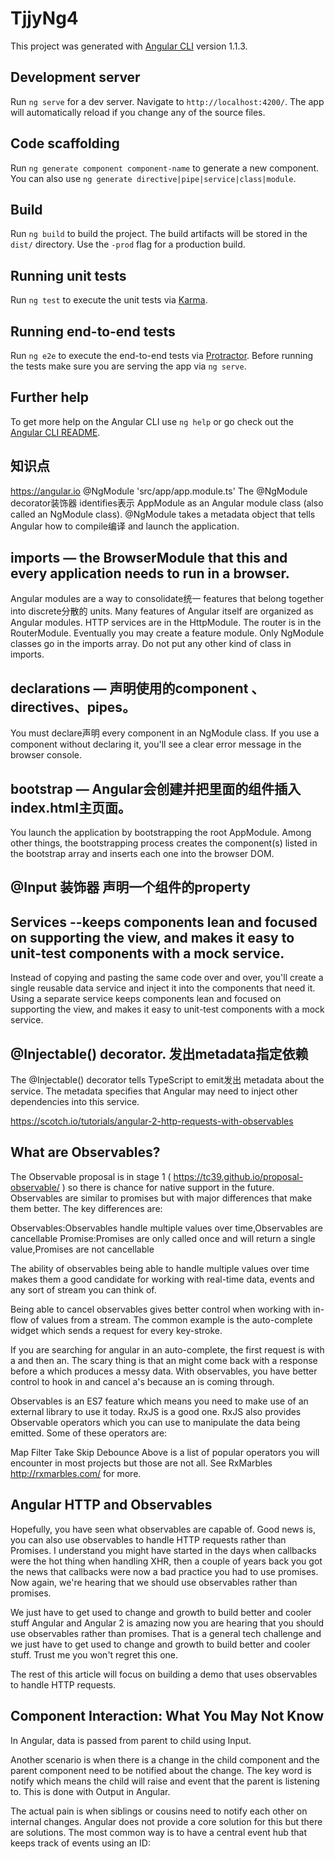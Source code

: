 # TjjyNg4

This project was generated with [Angular CLI](https://github.com/angular/angular-cli) version 1.1.3.

## Development server

Run `ng serve` for a dev server. Navigate to `http://localhost:4200/`. The app will automatically reload if you change any of the source files.

## Code scaffolding

Run `ng generate component component-name` to generate a new component. You can also use `ng generate directive|pipe|service|class|module`.

## Build

Run `ng build` to build the project. The build artifacts will be stored in the `dist/` directory. Use the `-prod` flag for a production build.

## Running unit tests

Run `ng test` to execute the unit tests via [Karma](https://karma-runner.github.io).

## Running end-to-end tests

Run `ng e2e` to execute the end-to-end tests via [Protractor](http://www.protractortest.org/).
Before running the tests make sure you are serving the app via `ng serve`.

## Further help

To get more help on the Angular CLI use `ng help` or go check out the [Angular CLI README](https://github.com/angular/angular-cli/blob/master/README.md).


## 知识点
https://angular.io
@NgModule
'src/app/app.module.ts'
The @NgModule decorator装饰器 identifies表示 AppModule as an Angular module class (also called an NgModule class). @NgModule takes a metadata object that tells Angular how to compile编译 and launch the application.

## imports — the BrowserModule that this and every application needs to run in a browser.
Angular modules are a way to consolidate统一 features that belong together into discrete分散的 units. Many features of Angular itself are organized as Angular modules. HTTP services are in the HttpModule. The router is in the RouterModule. Eventually you may create a feature module.
Only NgModule classes go in the imports array. Do not put any other kind of class in imports.

## declarations — 声明使用的component 、directives、pipes。
You must declare声明 every component in an NgModule class. If you use a component without declaring it, you'll see a clear error message in the browser console.

## bootstrap — Angular会创建并把里面的组件插入index.html主页面。
You launch the application by bootstrapping the root AppModule. Among other things, the bootstrapping process creates the component(s) listed in the bootstrap array and inserts each one into the browser DOM.

## @Input 装饰器 声明一个组件的property

## Services --keeps components lean and focused on supporting the view, and makes it easy to unit-test components with a mock service.
Instead of copying and pasting the same code over and over, you'll create a single reusable data service and inject it into the components that need it. Using a separate service keeps components lean and focused on supporting the view, and makes it easy to unit-test components with a mock service.

## @Injectable() decorator. 发出metadata指定依赖
The @Injectable() decorator tells TypeScript to emit发出 metadata about the service. The metadata specifies that Angular may need to inject other dependencies into this service.





https://scotch.io/tutorials/angular-2-http-requests-with-observables
## What are Observables?
The Observable proposal is in stage 1 ( https://tc39.github.io/proposal-observable/ ) so there is chance for native support in the future. Observables are similar to promises but with major differences that make them better. The key differences are:

Observables:Observables handle multiple values over time,Observables are cancellable
Promise:Promises are only called once and will return a single value,Promises are not cancellable


The ability of observables being able to handle multiple values over time makes them a good candidate for working with real-time data, events and any sort of stream you can think of.

Being able to cancel observables gives better control when working with in-flow of values from a stream. The common example is the auto-complete widget which sends a request for every key-stroke.

If you are searching for angular in an auto-complete, the first request is with a and then an. The scary thing is that an might come back with a response before a which produces a messy data. With observables, you have better control to hook in and cancel a's because an is coming through.

Observables is an ES7 feature which means you need to make use of an external library to use it today. RxJS is a good one. RxJS also provides Observable operators which you can use to manipulate the data being emitted. Some of these operators are:

Map
Filter
Take
Skip
Debounce
Above is a list of popular operators you will encounter in most projects but those are not all. See RxMarbles http://rxmarbles.com/ for more.


## Angular HTTP and Observables
Hopefully, you have seen what observables are capable of. Good news is, you can also use observables to handle HTTP requests rather than Promises. I understand you might have started in the days when callbacks were the hot thing when handling XHR, then a couple of years back you got the news that callbacks were now a bad practice you had to use promises. Now again, we're hearing that we should use observables rather than promises.

We just have to get used to change and growth to build better and cooler stuff
Angular and Angular 2 is amazing now you are hearing that you should use observables rather than promises. That is a general tech challenge and we just have to get used to change and growth to build better and cooler stuff. Trust me you won't regret this one.

The rest of this article will focus on building a demo that uses observables to handle HTTP requests.

## Component Interaction: What You May Not Know
In Angular, data is passed from parent to child using Input.

Another scenario is when there is a change in the child component and the parent component need to be notified about the change. The key word is notify which means the child will raise and event that the parent is listening to. This is done with Output in Angular.

The actual pain is when siblings or cousins need to notify each other on internal changes. Angular does not provide a core solution for this but there are solutions. The most common way is to have a central event hub that keeps track of events using an ID:

